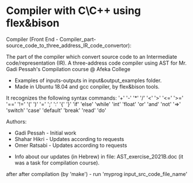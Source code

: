 # Compiler with C\C++ using flex&bison
Compiler (Front End - Compiler_part-source_code_to_three_address_IR_code_convertor):

The part of the compiler which convert source code to an Intermediate code/representation (IR).
A three-address code compiler using AST for Mr.
Gadi Pessah's Compilation course @ Afeka College

* Examples of inputs-outputs in input&output_examples folder.
* Made in Ubuntu 18.04 and gcc conpiler, by flex&bison tools.

It recognizes the following syntax commands:
'+'
'-'
'*'
'/'
'<'
'>'
'<='
'>='
'=='
'!='
'('
')'
'='
';'
':'
'{'
'}'
'if'
'else'
'while'
'int'
'float'
'or'
'and'
'not'
'=>'
'switch'
'case'
'default'
'break'
'read'
'do'



Authors:
* Gadi Pessah - Initial work
* Shahar Hikri - Updates according to requests
* Omer Ratsabi - Updates according to requests

- Info about our updates (in Hebrew) in file: AST_exercise_2021B.doc (it was a task for compilation course).

after after compilation (by 'make') - run 'myprog input_src_code_file_name'

